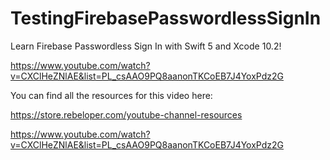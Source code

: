 # TestingFirebasePasswordlessSignIn

Learn Firebase Passwordless Sign In with Swift 5 and Xcode 10.2!

https://www.youtube.com/watch?v=CXClHeZNlAE&list=PL_csAAO9PQ8aanonTKCoEB7J4YoxPdz2G

You can find all the resources for this video here:

https://store.rebeloper.com/youtube-channel-resources

https://www.youtube.com/watch?v=CXClHeZNlAE&list=PL_csAAO9PQ8aanonTKCoEB7J4YoxPdz2G
